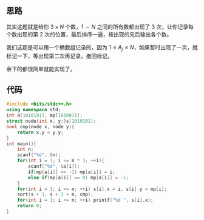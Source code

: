 ## 思路

其实这题就是给你 $3 \times N$ 个数，$1 \sim N$ 之间的所有数都出现了 $3$ 次，让你记录每个数出现的第 $2$ 次的位置，最后排序一遍，按出现的先后输出各个数。

我们这题是可以用一个桶数组记录的，因为 $1 \leq A_j \leq N$，如果暂时出现了一次，就标记一下，等出现第二次再记录，撤回标记。

余下的都很简单就能实现了。

## 代码

```cpp
#include <bits/stdc++.h>
using namespace std;
int a[1010101], mp[1010011];
struct node{int x, y;}s[1010101];
bool cmp(node x, node y){
	return x.y < y.y;
}
int main(){
	int n;
	scanf("%d", &n);
	for(int i = 1; i <= n * 3; ++i){
		scanf("%d", &a[i]);
		if(mp[a[i]] == -1) mp[a[i]] = i;
		else if(mp[a[i]] == 0) mp[a[i]] = -1;
	}
	for(int i = 1; i <= n; ++i) s[i].x = i, s[i].y = mp[i];
	sort(s + 1, s + 1 + n, cmp);
	for(int i = 1; i <= n; ++i) printf("%d ", s[i].x);
	return 0;
}
```